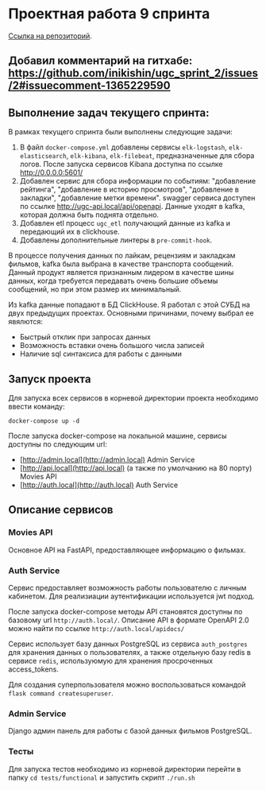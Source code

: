 # Проектная работа 9 спринта

[Ссылка на репозиторий](https://github.com/inikishin/ugc_sprint_2).

## Добавил комментарий на гитхабе: https://github.com/inikishin/ugc_sprint_2/issues/2#issuecomment-1365229590

## Выполнение задач текущего спринта:
В рамках текущего спринта были выполнены следующие задачи:

1. В файл `docker-compose.yml` добавлены сервисы `elk-logstash`, `elk-elasticsearch`, `elk-kibana`, `elk-filebeat`, предназначенные для сбора логов. После запуска сервисов Kibana доступна по ссылке http://0.0.0.0:5601/
2. Добавлен сервис для сбора информации по событиям: "добавление рейтинга", "добавление в историю просмотров", "добавление в закладки", "добавление метки времени". swagger сервиса доступен по ссылке http://ugc-api.local/api/openapi. Данные уходят в kafka, которая должна быть поднята отдельно.
3. Добавлен etl процесс `ugc_etl` получающий данные из kafka и передающий их в clickhouse. 
4. Добавлены дополнительные линтеры в `pre-commit-hook`.

В процессе получения данных по лайкам, рецензиям и закладкам фильмов, kafka была выбрана в качестве транспорта сообщений. Данный продукт является признанным лидером в качестве шины данных, когда требуется передавать очень большие объемы сообщений, но при этом размер их минимальный.

Из kafka данные попадают в БД ClickHouse. Я работал с этой СУБД на двух предыдущих проектах. Основными причинами, почему выбрал ее явялются:
* Быстрый отклик при запросах данных
* Возможность вставки очень большого числа записей
* Наличие sql синтаксиса для работы с данными

## Запуск проекта

Для запуска всех сервисов в корневой директории проекта необходимо ввести команду:

```shell
docker-compose up -d
```

После запуска docker-compose на локальной машине, cервисы доступны по следующим url:
* [http://admin.local](http://admin.local) Admin Service
* [http://api.local](http://api.local) (а также по умолчанию на 80 порту) Movies API
* [http://auth.local](http://auth.local) Auth Service

## Описание сервисов

### Movies API

Основное API на FastAPI, предоставляющее информацию о фильмах.

### Auth Service

Сервис предоставляет возможность работы пользователю с личным кабинетом. Для реализиации аутентификации используется jwt подход.

После запуска docker-compose методы API становятся доступны по базовому url `http://auth.local/`. Описание API в формате OpenAPI 2.0 можно найти по ссылке `http://auth.local/apidocs/`

Сервис использует базу данных PostgreSQL из сервиса `auth_postgres` для хранения данных о пользователях, а также отдельную базу redis в сервисе `redis`, используюмую для хранения просроченных access_tokens.

Для создания суперпользователя можно воспользоваться командой `flask command createsuperuser`.

### Admin Service

Django админ панель для работы с базой данных фильмов PostgreSQL.

### Тесты

Для запуска тестов необходимо из корневой директории перейти в папку `cd tests/functional` и запустить скрипт `./run.sh`